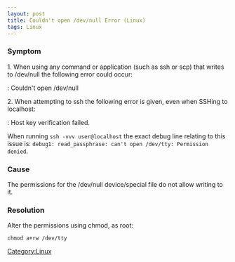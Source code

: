 ```yaml
---
layout: post 
title: Couldn't open /dev/null Error (Linux)
tags: Linux
---
```


### Symptom

1\. When using any command or application (such as ssh or scp) that
writes to /dev/null the following error could occur:

:   Couldn't open /dev/null

2\. When attempting to ssh the following error is given, even when SSHing
to localhost:

:   Host key verification failed.

When running `ssh -vvv user@localhost` the exact debug line relating to
this issue is:
`debug1: read_passphrase: can't open /dev/tty: Permission denied`.

### Cause

The permissions for the /dev/null device/special file do not allow
writing to it.

### Resolution

Alter the permissions using chmod, as root:

    chmod a+rw /dev/tty

[Category:Linux](Category:Linux "wikilink")
